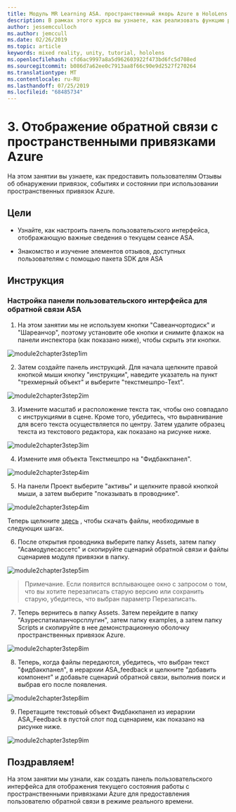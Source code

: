 ```yaml
---
title: Модуль MR Learning ASA. пространственный якорь Azure в HoloLens 2
description: В рамках этого курса вы узнаете, как реализовать функцию распознавания лиц Azure в приложении смешанной реальности.
author: jessemcculloch
ms.author: jemccull
ms.date: 02/26/2019
ms.topic: article
keywords: mixed reality, unity, tutorial, hololens
ms.openlocfilehash: cfd6ac9997a8a5d962603922f473bd6fc5d708ed
ms.sourcegitcommit: b086d7a62ee0c7913aa8f66c90e9d2527f270264
ms.translationtype: MT
ms.contentlocale: ru-RU
ms.lasthandoff: 07/25/2019
ms.locfileid: "68485734"
---
```

# <a name="3-displaying-azure-spatial-anchor-feedback"></a>3. Отображение обратной связи с пространственными привязками Azure

На этом занятии вы узнаете, как предоставить пользователям Отзывы об обнаружении привязок, событиях и состоянии при использовании пространственных привязок Azure.

## <a name="objectives"></a>Цели

* Узнайте, как настроить панель пользовательского интерфейса, отображающую важные сведения о текущем сеансе ASA.

* Знакомство и изучение элементов отзывов, доступных пользователям с помощью пакета SDK для ASA

## <a name="instructions"></a>Инструкция

### <a name="set-up-asa-feedback-ui-panel"></a>Настройка панели пользовательского интерфейса для обратной связи ASA

1. На этом занятии мы не используем кнопки "Савеанчортодиск" и "Шареанчор", поэтому установите обе кнопки и снимите флажок на панели инспектора (как показано ниже), чтобы скрыть эти кнопки.
   

![module2chapter3step1im](images/module2chapter3step1im.PNG)

2. Затем создайте панель инструкций. Для начала щелкните правой кнопкой мыши кнопку "инструкции", наведите указатель на пункт "трехмерный объект" и выберите "текстмешпро-Text".

![module2chapter3step2im](images/module2chapter3step2im.PNG)

3. Измените масштаб и расположение текста так, чтобы оно совпадало с инструкциями в сцене. Кроме того, убедитесь, что выравнивание для всего текста осуществляется по центру. Затем удалите образец текста из текстового редактора, как показано на рисунке ниже.

![module2chapter3step3im](images/module2chapter3step3im.PNG)

4. Измените имя объекта Текстмешпро на "Фидбаккпанел".
   

![module2chapter3step4im](images/module2chapter3step4im.PNG)

5. На панели Проект выберите "активы" и щелкните правой кнопкой мыши, а затем выберите "показывать в проводнике".
   

![module2chapter3step4im](images/module2chapter3step5im.PNG)

Теперь щелкните [здесь](https://onedrive.live.com/?authkey=%21ABXEC8PvyQu8Qd8&id=5B7335C4342BCB0E%21395636&cid=5B7335C4342BCB0E) , чтобы скачать файлы, необходимые в следующих шагах.

6. После открытия проводника выберите папку Assets, затем папку "Асамодулесассетс" и скопируйте сценарий обратной связи и файлы сценариев модуля привязки в папку. 

![module2chapter3step5im](images/module2chapter3step6im.PNG)

> Примечание. Если появится всплывающее окно с запросом о том, что вы хотите перезаписать старую версию или сохранить старую, убедитесь, что выбран параметр Перезаписать.

7. Теперь вернитесь в папку Assets. Затем перейдите в папку "Азуреспатиаланчорсплугин", затем папку examples, а затем папку Scripts и скопируйте в нее демонстрационную оболочку пространственных привязок Azure. 

![module2chapter3step8im](images/module2chapter3step7im.PNG)

8. Теперь, когда файлы передаются, убедитесь, что выбран текст "фидбаккпанел", в иерархии ASA_feedback и щелкните "добавить компонент" и добавьте сценарий обратной связи, выполнив поиск и выбрав его после появления. 

![module2chapter3step8im](images/module2chapter3step8im.PNG)

9. Перетащите текстовый объект Фидбаккпанел из иерархии ASA_Feedback в пустой слот под сценарием, как показано на рисунке ниже. 

![module2chapter3step9im](images/module2chapter3step9im.PNG)

## <a name="congratulations"></a>Поздравляем!

На этом занятии мы узнали, как создать панель пользовательского интерфейса для отображения текущего состояния работы с пространственными привязками Azure для предоставления пользователю обратной связи в режиме реального времени.



